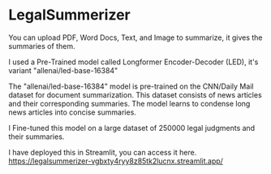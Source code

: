 # LegalSummerizer

You can upload PDF, Word Docs, Text, and Image to summarize, it gives the summaries of them.

I used a Pre-Trained model called Longformer Encoder-Decoder (LED), it's variant "allenai/led-base-16384" 

The "allenai/led-base-16384" model is pre-trained on the CNN/Daily Mail dataset for document summarization. This dataset consists of news articles and their corresponding summaries. The model learns to condense long news articles into concise summaries.

I Fine-tuned this model on a large dataset of 250000 legal judgments and their summaries.

I have deployed this in Streamlit, you can access it here.
https://legalsummerizer-vgbxty4ryy8z85tk2lucnx.streamlit.app/
